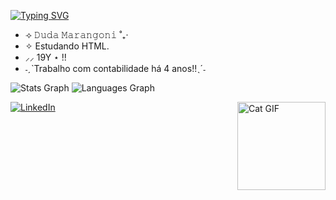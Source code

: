 [![Typing SVG](https://readme-typing-svg.demolab.com?font=Fira+Code&pause=1000&color=73F7CC&width=435&lines=%E2%98%85+%F0%9D%99%BE%F0%9D%9A%92%F0%9D%9A%8E!+%F0%9D%99%B1%F0%9D%9A%8E%F0%9D%9A%96+%F0%9D%9A%9F%F0%9D%9A%92%F0%9D%9A%97%F0%9D%9A%8D%F0%9D%9A%98+%F0%9D%9A%8A%F0%9D%9A%98+%F0%9D%9A%96%F0%9D%9A%8E%F0%9D%9A%9E+%F0%9D%9A%99%F0%9D%9A%8E%F0%9D%9A%9B%F0%9D%9A%8F%F0%9D%9A%92%F0%9D%9A%95+!+%E2%98%85)](https://git.io/typing-svg)

- ⟢ 𝙳𝚞𝚍𝚊 𝙼𝚊𝚛𝚊𝚗𝚐𝚘𝚗𝚒 ˚₊‧
- ✧ Estudando HTML.
- ⸝⸝ 19Y ⋆ !!
- ˗ˏˋTrabalho com contabilidade há 4 anos!!ˎˊ˗


![Stats Graph](https://github-readme-stats.vercel.app/api?username=DudaMarangoni&hide_title=false&hide_rank=false&show_icons=true&include_all_commits=true&count_private=true&disable_animations=false&theme=merko&locale=en&hide_border=false&order=1)
![Languages Graph](https://github-readme-stats.vercel.app/api/top-langs?username=DudaMarangonii&locale=en&hide_title=false&layout=compact&card_width=320&langs_count=5&theme=merko&hide_border=false&order=2)

<img src="https://media.discordapp.net/attachments/1344839129753718925/1365480163596570665/cat.gif?ex=680d7600&is=680c2480&hm=9c7010d3ccc83ea2941e7e5726bd8e6d5117ece8163aaddb6c18cdb4f3346f58&=&width=141&height=141" alt="Cat GIF" align="right" width="141" height="141" />

[![LinkedIn](https://img.shields.io/static/v1?message=LinkedIn&logo=linkedin&label=&color=8bb51b&logoColor=white&labelColor=&style=for-the-badge)](https://www.linkedin.com/in/maria-eduarda-marangoni-65424a362/)
